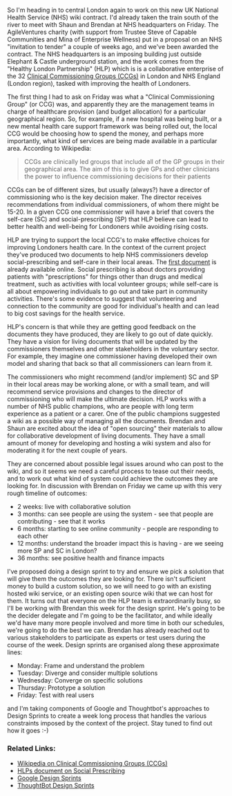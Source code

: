So I'm heading in to central London again to work on this new UK National Health Service (NHS) wiki contract.  I'd already taken the train south of the river to meet with Shaun and Brendan at NHS headquarters on Friday.  The AgileVentures charity (with support from Trustee Steve of Capable Communities and Mina of Enterprise Wellness) put in a proposal on an NHS "invitation to tender" a couple of weeks ago, and we've been awarded the contract.  The NHS headquarters is an imposing building just outside Elephant & Castle underground station, and the work comes from the "Healthy London Partnership" (HLP) which is is a collaborative enterprise of the 32 [Clinical Commissioning Groups (CCGs)](https://en.wikipedia.org/wiki/Clinical_commissioning_group) in London and NHS England (London region), tasked with improving the health of Londoners.

The first thing I had to ask on Friday was what a "Clinical Commissioning Group" (or CCG) was, and apparently they are the management teams in charge of healthcare provision (and budget allocation) for a particular geographical region.  So, for example, if a new hospital was being built, or a new mental health care support framework was being rolled out, the local CCG would be choosing how to spend the money, and perhaps more importantly, what kind of services are being made available in a particular area. According to Wikipedia:

> CCGs are clinically led groups that include all of the GP groups in their geographical area. The aim of this is to give GPs and other clinicians the power to influence commissioning decisions for their patients

CCGs can be of different sizes, but usually (always?) have a director of commissioning who is the key decision maker.  The director receives recommendations from individual commissioners, of whom there might be 15-20.  In a given CCG one commissioner will have a brief that covers the self-care (SC) and social-prescribing (SP) that HLP believe can lead to better health and well-being for Londoners while avoiding rising costs.

HLP are trying to support the local CCG's to make effective choices for improving Londoners health care.  In the context of the current project they've produced two documents to help NHS commissioners develop social-prescribing and self-care in their local areas.  The [first document](https://www.healthylondon.org/latest/publications/steps-towards-implementing-self-care) is already available online.  Social prescribing is about doctors providing patients with "prescriptions" for things other than drugs and medical treatment, such as activities with local volunteer groups; while self-care is all about empowering individuals to go out and take part in community activities.  There's some evidence to suggest that volunteering and connection to the community are good for individual's health and can lead to big cost savings for the health service.

HLP's concern is that while they are getting good feedback on the documents they have produced, they are likely to go out of date quickly.  They have a vision for living documents that will be updated by the commissioners themselves and other stakeholders in the voluntary sector.  For example, they imagine one commissioner having developed their own model and sharing that back so that all commissioners can learn from it.

The commissioners who might recommend (and/or implement) SC and SP in their local areas may be working alone, or with a small team, and will recommend service provisions and changes to the director of commissioning who will make the ultimate decision.  HLP works with a number of NHS public champions, who are people with long term experience as a patient or a carer.  One of the public champions suggested a wiki as a possible way of managing all the documents.  Brendan and Shaun are excited about the idea of "open sourcing" their materials to allow for collaborative development of living documents.   They have a small amount of money for developing and hosting a wiki system and also for moderating it for the next couple of years.

They are concerned about possible legal issues around who can post to the wiki, and so it seems we need a careful process to tease out their needs, and to work out what kind of system could achieve the outcomes they are looking for.  In discussion with Brendan on Friday we came up with this very rough timeline of outcomes:

* 2 weeks: live with collaborative solution
* 3 months: can see people are using the system - see that people are contributing - see that it works
* 6 months: starting to see online community - people are responding to each other
* 12 months: understand the broader impact this is having - are we seeing more SP and SC in London? 
* 36 months: see positive health and finance impacts

I've proposed doing a design sprint to try and ensure we pick a solution that will give them the outcomes they are looking for.  There isn't sufficient money to build a custom solution, so we will need to go with an existing hosted wiki service, or an existing open source wiki that we can host for them.  It turns out that everyone on the HLP team is extraordinarily busy, so I'll be working with Brendan this week for the design sprint.  He's going to be the decider delegate and I'm going to be the facilitator, and while ideally we'd have many more people involved and more time in both our schedules, we're going to do the best we can.  Brendan has already reached out to various stakeholders to participate as experts or test users during the course of the week.  Design sprints are organised along these approximate lines:

* Monday: Frame and understand the problem
* Tuesday: Diverge and consider multiple solutions
* Wednesday: Converge on specific solutions
* Thursday: Prototype a solution
* Friday: Test with real users

and I'm taking components of Google and Thoughtbot's approaches to Design Sprints to create a week long process that handles the various constraints imposed by the context of the project.  Stay tuned to find out how it goes :-)


### Related Links:

* [Wikipedia on Clinical Commissioning Groups (CCGs)](https://en.wikipedia.org/wiki/Clinical_commissioning_group)
* [HLPs document on Social Prescribing](https://www.healthylondon.org/latest/publications/steps-towards-implementing-self-care)
* [Google Design Sprints](http://www.gv.com/sprint/)
* [ThoughtBot Design Sprints](https://thoughtbot.com/product-design-sprint/guide)
